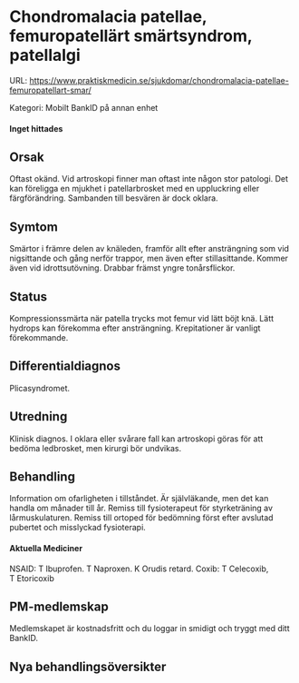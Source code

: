 # Chondromalacia patellae, femuropatellärt smärtsyndrom, patellalgi

URL: https://www.praktiskmedicin.se/sjukdomar/chondromalacia-patellae-femuropatellart-smar/



Kategori: Mobilt BankID på annan enhet

#### Inget hittades

## Orsak

Oftast okänd. Vid artroskopi finner man oftast inte någon stor patologi. Det kan föreligga en mjukhet i patellarbrosket med en uppluckring eller färgförändring. Sambanden till besvären är dock oklara.

## Symtom

Smärtor i främre delen av knäleden, framför allt efter ansträngning som vid nigsittande och gång nerför trappor, men även efter stillasittande. Kommer även vid idrottsutövning. Drabbar främst yngre tonårsflickor.

## Status

Kompressionssmärta när patella trycks mot femur vid lätt böjt knä. Lätt hydrops kan förekomma efter ansträngning. Krepitationer är vanligt förekommande.

## Differentialdiagnos

Plicasyndromet.

## Utredning

Klinisk diagnos. I oklara eller svårare fall kan artroskopi göras för att bedöma ledbrosket, men kirurgi bör undvikas.

## Behandling

Information om ofarligheten i tillståndet. Är självläkande, men det kan handla om månader till år. Remiss till fysioterapeut för styrketräning av lårmuskulaturen. Remiss till ortoped för bedömning först efter avslutad pubertet och misslyckad fysioterapi.

#### Aktuella Mediciner

NSAID: T Ibuprofen. T Naproxen. K Orudis retard.
Coxib: T Celecoxib, T Etoricoxib 

## PM-medlemskap

Medlemskapet är kostnadsfritt och du loggar in smidigt och tryggt med ditt BankID.

## Nya behandlingsöversikter

